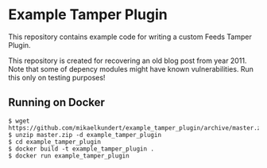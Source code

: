 # Example Tamper Plugin

This repository contains example code for writing a custom Feeds
Tamper Plugin.

This repository is created for recovering an old blog post from year 2011. Note
that some of depency modules might have known vulnerabilities. Run this only on
testing purposes!

## Running on Docker

```
$ wget https://github.com/mikaelkundert/example_tamper_plugin/archive/master.zip
$ unzip master.zip -d example_tamper_plugin
$ cd example_tamper_plugin
$ docker build -t example_tamper_plugin .
$ docker run example_tamper_plugin
```
